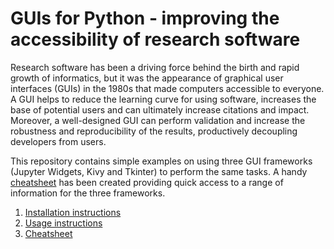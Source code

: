 # GUIs for Python - improving the accessibility of research software 
 
Research software has been a driving force behind the birth and rapid growth of informatics, but it was the appearance of graphical user interfaces (GUIs) in the 1980s that made computers accessible to everyone. A GUI helps to reduce the learning curve for using software, increases the base of potential users and can ultimately increase citations and impact. Moreover, a well-designed GUI can perform validation and increase the robustness and reproducibility of the results, productively decoupling developers from users. 
 
This repository contains simple examples on using three GUI frameworks (Jupyter Widgets, Kivy and Tkinter) to perform the same tasks. A handy [cheatsheet](docs/cheatsheet.md) has been created providing quick access to a range of information for the three frameworks. 

1. [Installation instructions](docs/installation.md)
1. [Usage instructions](docs/usage.md)
1. [Cheatsheet](docs/cheatsheet.md)